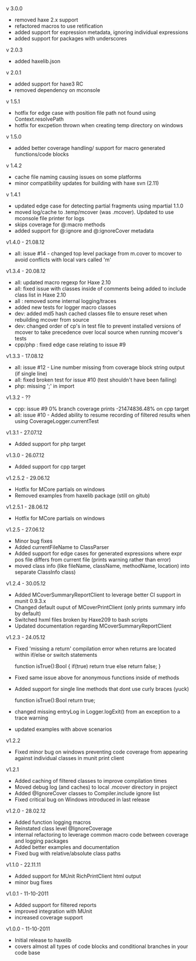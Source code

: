 v 3.0.0
- removed haxe 2.x support
- refactored macros to use retification
- added support for expression metadata, ignoring individual expressions
- added support for packages with underscores

v 2.0.3
- added haxelib.json

v 2.0.1
- added support for haxe3 RC
- removed dependency on mconsole

v 1.5.1
- hotfix for edge case with position file path not found using Context.resolvePath
- hotfix for excpetion thrown when creating temp directory on windows 

v 1.5.0
- added better coverage handling/ support for macro generated functions/code blocks

v 1.4.2
- cache file naming causing issues on some platforms
- minor compatibility updates for building with haxe svn (2.11)

v 1.4.1
- updated edge case for detecting partial fragments using mpartial 1.1.0
- moved log/cache to .temp/mcover (was .mcover). Updated to use mconsole file printer for logs
- skips coverage for @:macro methods
- added support for @:ignore and @:ignoreCover metadata

v1.4.0 - 21.08.12
- all: issue #14 - changed top level package from m.cover to mcover to avoid conflicts with local vars called 'm'

v1.3.4 - 20.08.12

- all: updated macro regexp for Haxe 2.10
- all: fixed issue with classes inside of comments being added to include class list in Haxe 2.10
- all : removed some internal logging/traces
- added new tests for logger macro classes
- dev: added md5 hash cached classes file to ensure reset when rebuilding mcover from source
- dev: changed order of cp's in test file to prevent installed versions of mcover to take precedence over local source when running mcover's tests
- cpp/php : fixed edge case relating to issue #9

v1.3.3 - 17.08.12
- all: issue #12 - Line number missing from coverage block string output (if single line)
- all: fixed broken test for issue #10 (test shouldn't have been failing)
- php: missing ';' in import

v1.3.2 - ??
- cpp: issue #9 0% branch coverage prints -21474836.48% on cpp target
- all: issue #10 - Added ability to resume recording of filtered results when using CoverageLogger.currentTest

v1.3.1 - 27.07.12
- Added support for php target

v1.3.0 - 26.07.12
- Added support for cpp target

v1.2.5.2 - 29.06.12
- Hotfix for MCore partials on windows
- Removed examples from haxelib package (still on gitub)

v1.2.5.1 - 28.06.12
- Hotfix for MCore partials on windows

v1.2.5 - 27.06.12
- Minor bug fixes
- Added currentFileName to ClassParser
- Added support for edge cases for generated expressions where expr pos file differs from current file (prints warning rather than error)
- moved class info (like fileName, className, methodName, location) into separate ClassInfo class)

v1.2.4 - 30.05.12

- Added MCoverSummaryReportClient to leverage better CI support in munit 0.9.3.x
- Changed default ouput of MCoverPrintClient (only prints summary info by default)
- Switched hxml files broken by Haxe209 to bash scripts
- Updated documentation regarding MCoverSummaryReportClient

v1.2.3 - 24.05.12

- Fixed 'missing a return' compilation error when returns are located within if/else or switch statements

	function isTrue():Bool
	{
		if(true) return true
		else return false;
	} 
- Fixed same issue above for anonymous functions inside of methods
- Added support for single line methods that dont use curly braces (yuck)

	function isTrue():Bool return true; 

- changed missing entryLog in Logger.logExit() from an exception to a trace warning
- updated examples with above scenarios

v1.2.2
- Fixed minor bug on windows preventing code coverage from appearing against individual classes in munit print client

v1.2.1 
- Added caching of filtered classes to improve compilation times
- Moved debug log (and caches) to local .mcover directory in project
- Added @IgnoreCover classes to Compiler.include ignore list
- Fixed critical bug on Windows introduced in last release

v1.2.0 - 28.02.12

- Added function logging macros
- Reinstated class level @IgnoreCoverage
- internal refactoring to leverage common macro code between coverage and logging packages
- Added better examples and documentation
- Fixed bug with relative/absolute class paths 

v1.1.0 - 22.11.11

- Added support for MUnit RichPrintClient html output
- minor bug fixes

v1.0.1 - 11-10-2011

- Added support for filtered reports
- improved integration with MUnit
- increased coverage support

v1.0.0 - 11-10-2011

- Initial release to haxelib
- covers almost all types of code blocks and conditional branches in your code base
